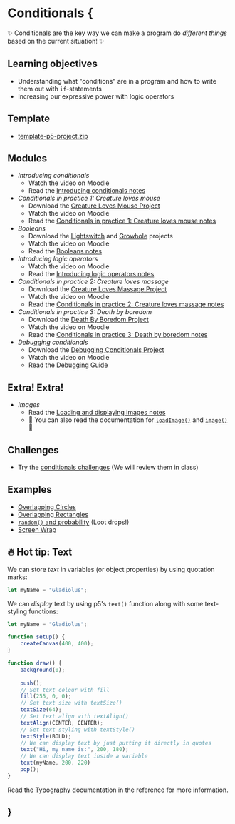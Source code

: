 # Conditionals {

✨ Conditionals are the key way we can make a program do *different things* based on the current situation! ✨

## Learning objectives

- Understanding what "conditions" are in a program and how to write them out with `if`-statements
- Increasing our expressive power with logic operators

## Template

- [template-p5-project.zip](../../templates/template-p5-project.zip)

## Modules

- *Introducing conditionals*
    - Watch the video on Moodle
    - Read the [Introducing conditionals notes](./introducing-conditionals.md)
- *Conditionals in practice 1: Creature loves mouse*
    - Download the [Creature Loves Mouse Project](./examples/creature-loves-mouse.zip)
    - Watch the video on Moodle
    - Read the [Conditionals in practice 1: Creature loves mouse notes](./conditionals-in-practice-part-1.md)
- *Booleans*
    - Download the [Lightswitch](./examples/lightswitch.zip) and [Growhole](./examples/growhole.zip) projects
    - Watch the video on Moodle
    - Read the [Booleans notes](./booleans.md)
- *Introducing logic operators*
    - Watch the video on Moodle
    - Read the [Introducing logic operators notes](./introducing-logic-operators.md)
- *Conditionals in practice 2: Creature loves massage*
    - Download the [Creature Loves Massage Project](./examples/creature-loves-massage.zip)
    - Watch the video on Moodle
    - Read the [Conditionals in practice 2: Creature loves massage notes](./conditionals-in-practice-part-2.md)
- *Conditionals in practice 3: Death by boredom*
    - Download the [Death By Boredom Project](./examples/death-by-boredom.zip)
    - Watch the video on Moodle
    - Read the [Conditionals in practice 3: Death by boredom notes](./conditionals-in-practice-part-3.md)
- *Debugging conditionals*
    - Download the [Debugging Conditionals Project](../../debugging/debugging-conditionals.zip)
    - Watch the video on Moodle
    - Read the [Debugging Guide](../../guides/debugging-guide.md)

## Extra! Extra!

- *Images*
    - Read the [Loading and displaying images notes](../extras/images.md)
    - 📖 You can also read the documentation for [`loadImage()`](https://p5js.org/reference/p5/loadImage/) and [`image()`](https://p5js.org/reference/p5/image/) 📖

## Challenges

- Try the [conditionals challenges](MISSING_LINK) (We will review them in class)

## Examples

- [Overlapping Circles](https://editor.p5js.org/pippinbarr/sketches/NLnxtLMat)
- [Overlapping Rectangles](https://editor.p5js.org/pippinbarr/sketches/5hnVN-_C0)
- [`random()` and probability](https://editor.p5js.org/pippinbarr/sketches/8NkxcrJsi) (Loot drops!)
- [Screen Wrap](https://editor.p5js.org/pippinbarr/sketches/exJrLtvvU)

## 🔥 Hot tip: Text

We can store *text* in variables (or object properties) by using quotation marks:

```javascript
let myName = "Gladiolus";
```

We can *display* text by using p5's `text()` function along with some text-styling functions:

```javascript
let myName = "Gladiolus";

function setup() {
    createCanvas(400, 400);
}

function draw() {
    background(0);
    
    push();
    // Set text colour with fill
    fill(255, 0, 0);
    // Set text size with textSize()
    textSize(64);
    // Set text align with textAlign()
    textAlign(CENTER, CENTER);
    // Set text styling with textStyle()
    textStyle(BOLD);
    // We can display text by just putting it directly in quotes
    text("Hi, my name is:", 200, 180);
    // We can display text inside a variable
    text(myName, 200, 220)
    pop();
}
```

Read the [Typography](https://p5js.org/reference/#Typography) documentation in the reference for more information.

## }